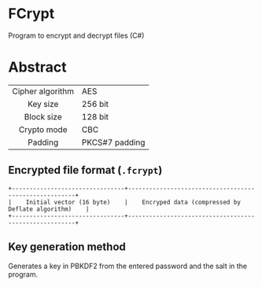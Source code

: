 # FCrypt
Program to encrypt and decrypt files (C#)

# Abstract

|||
|:---:|---|
|Cipher algorithm|AES|
|Key size|256 bit|
|Block size|128 bit|
|Crypto mode|CBC|
|Padding|PKCS#7 padding|

## Encrypted file format (`.fcrypt`)

```
+--------------------------------+-------------------------------------------------------+
|    Initial vector (16 byte)    |    Encryped data (compressed by Deflate algorithm)    |
+--------------------------------+-------------------------------------------------------+
```

## Key generation method

Generates a key in PBKDF2 from the entered password and the salt in the program.
